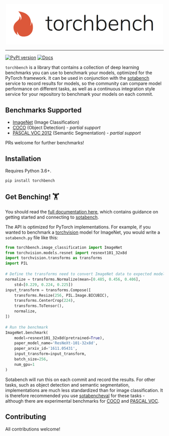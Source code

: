 <p align="center"><img width=500 src="/docs/docs/img/torchbench.png"></p>

--------------------------------------------------------------------------------

[![PyPI version](https://badge.fury.io/py/torchbench.svg)](https://badge.fury.io/py/torchbench) [![Docs](https://img.shields.io/badge/Documentation-Here-<COLOR>.svg)](https://sotagents.github.io/torchbench/)

`torchbench` is a library that contains a collection of deep learning benchmarks you can use to benchmark your models, optimized for the PyTorch framework. It can be used in conjunction with the [sotabench](https://www.sotabench.com) service to record results for models, so the community can compare model performance on different tasks, as well as a continuous integration style service for your repository to benchmark your models on each commit.

## Benchmarks Supported

- [ImageNet](https://sotagents.github.io/torchbench/imagenet/) (Image Classification)
- [COCO](https://sotagents.github.io/torchbench/coco/) (Object Detection) - *partial support*
- [PASCAL VOC 2012](https://sotagents.github.io/torchbench/pascalvoc/) (Semantic Segmentation) - *partial support*

PRs welcome for further benchmarks! 

## Installation

Requires Python 3.6+. 

```bash
pip install torchbench
```

## Get Benching! 🏋️

You should read the [full documentation here](https://sotagents.github.io/torchbench/index.html), which contains guidance on getting started and connecting to [sotabench](https://www.sotabench.com).

The API is optimized for PyTorch implementations. For example, if you wanted to benchmark a [torchvision](https://github.com/pytorch/vision) model for ImageNet, you would write a `sotabench.py` file like this:

```python
from torchbench.image_classification import ImageNet
from torchvision.models.resnet import resnext101_32x8d
import torchvision.transforms as transforms
import PIL

# Define the transforms need to convert ImageNet data to expected model input
normalize = transforms.Normalize(mean=[0.485, 0.456, 0.406], 
    std=[0.229, 0.224, 0.225])
input_transform = transforms.Compose([
    transforms.Resize(256, PIL.Image.BICUBIC),
    transforms.CenterCrop(224),
    transforms.ToTensor(),
    normalize,
])

# Run the benchmark
ImageNet.benchmark(
    model=resnext101_32x8d(pretrained=True),
    paper_model_name='ResNeXt-101-32x8d',
    paper_arxiv_id='1611.05431',
    input_transform=input_transform,
    batch_size=256,
    num_gpu=1
)
```

Sotabench will run this on each commit and record the results. For other tasks, such as object detection and semantic segmentation, implementations are much less standardized than for image classification. It is therefore recommended you use [sotabencheval](https://github.com/sotagents/sotabench-eval/) for these tasks - although there are experimental benchmarks for [COCO](https://sotagents.github.io/torchbench/coco/) and [PASCAL VOC](https://sotagents.github.io/torchbench/pascalvoc/).

## Contributing

All contributions welcome!
